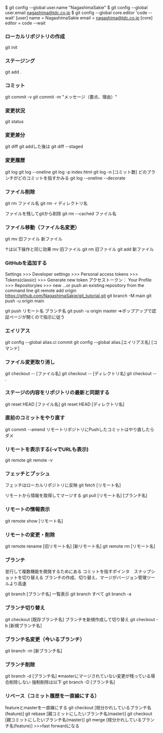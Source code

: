 $ git config --global user.name "NagashimaSakie"
$ git config --global user.email nagashima@tdc.co.jp
$ git config --global core.editor 'code --wait'
[user]
        name = NagashimaSakie
        email = nagashima@tdc.co.jp
[core]
        editor = code --wait


### ローカルリポジトリの作成
git init

### ステージング
git add .

### コミット
git commit -v
git commit -m "メッセージ（要点、理由）"

### 変更状況
git status

### 変更差分
git diff
git addした後は
git diff --staged

### 変更履歴
git log
git log --oneline
git log -p index.html
git log -n [コミット数]
どのブランチがどのコミットを指すかみる
git log --oneline --decorate

### ファイル削除
git rm ファイル名
git rm -r ディレクトリ名

ファイルを残してgitから削除
git rm --cached ファイル名

### ファイル移動（ファイル名変更）
git mv 旧ファイル 新ファイル

↑は以下操作と同じ効果
mv 旧ファイル
git rm 旧ファイル
git add 新ファイル

### GitHubを追加する
Settings >>> Developer settings >>> Personal access tokens >>> Tokens(classic) >>> Generate new token
アクセストークン：
Your Profile >>> Repositoryies >>> new
…or push an existing repository from the command line
git remote add origin https://github.com/NagashimaSakie/git_tutorial.git
git branch -M main
git push -u origin main

git push リモート名 ブランチ名
git push -u origin master
⇒ポップアップで認証ページが開くので指示に従う

### エイリアス
git config --global alias.ci commit
git config --global alias.[エイリアス名] [コマンド]

### ファイル変更取り消し
git checkout -- [ファイル名]
git checkout -- [ディレクトリ名]
git checkout -- .

### ステージの内容をリポジトリの最新と同期する
git reset HEAD [ファイル名]
git reset HEAD [ディレクトリ名]

### 直前のコミットをやり直す
git commit --amend
リモートリポジトリにPushしたコミットはやり直したらダメ

### リモートを表示する(-vでURLも表示)
git remote
git remote -v

### フェッチとプッシュ
フェッチはローカルリポジトリに反映
git fetch [リモート名]

リモートから情報を取得してマージする
git pull [リモート名] [ブランチ名]

### リモートの情報表示
git remote show [リモート名]

### リモートの変更・削除
git remote rename [旧リモート名] [新リモート名]
git remote rm [リモート名]

### ブランチ
並行して複数機能を開発するためにある
コミットを指すポインタ　スナップショットを切り替える
ブランチの作成、切り替え、マージがバージョン管理ツールより高速

git branch [ブランチ名]
一覧表示
git branch
すべて
git branch -a

### ブランチ切り替え
git checkout [既存ブランチ名]
ブランチを新規作成して切り替え
git checkout -b [新規ブランチ名]

### ブランチ名変更（今いるブランチ）
git branch -m [新ブランチ名]

### ブランチ削除
git branch -d [ブランチ名]
※masterにマージされていない変更が残っている場合削除しない
強制削除は以下
git branch -D [ブランチ名]

### リベース（コミット履歴を一直線にする）
featureとmasterを一直線にする
git checkout [枝分かれしているブランチ名(feature)]
git rebase [親コミットにしたいブランチ名(master)]
git checkout [親コミットにしたいブランチ名(master)]
git merge [枝分かれしているブランチ名(feature)] >>>fast forwardになる
